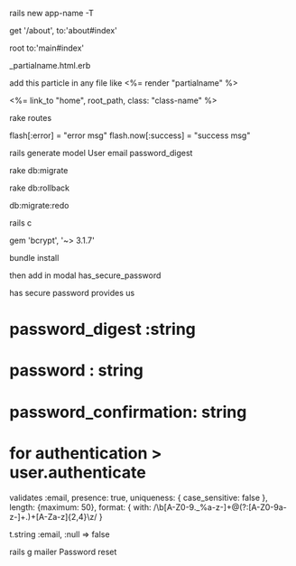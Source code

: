 <!-- creating app -->
rails new app-name -T

<!-- add route -->
get '/about', to:'about#index'

<!-- root route -->
root to:'main#index'

<!-- add bootstrap cdn link in views/layout/application.html.erb -->
<link href="https://cdn.jsdelivr.net/npm/bootstrap@5.1.3/dist/css/bootstrap.min.css" rel="stylesheet" integrity="sha384-1BmE4kWBq78iYhFldvKuhfTAU6auU8tT94WrHftjDbrCEXSU1oBoqyl2QvZ6jIW3" crossorigin="anonymous">

<script src="https://cdn.jsdelivr.net/npm/bootstrap@5.1.3/dist/js/bootstrap.bundle.min.js" integrity="sha384-ka7Sk0Gln4gmtz2MlQnikT1wXgYsOg+OMhuP+IlRH9sENBO0LRn5q+8nbTov4+1p" crossorigin="anonymous"></script>

<!-- Add partials  -->
_partialname.html.erb

add this particle in any file like 
<%= render "partialname" %>

<!-- links -->
<%= link_to "home", root_path, class: "class-name" %>

<!-- for find all routes -->
rake routes

<!-- Add flash messages  -->
flash[:error] = "error msg"
flash.now[:success] = "success msg"

<!--  Creating model -->
rails generate model User email password_digest

<!-- migrate -->
rake db:migrate

<!-- migrate roll back -->
rake db:rollback

<!-- migrate and undo and redo -->
db:migrate:redo

<!-- for rails console -->
rails c

<!-- for has secure password -->
gem 'bcrypt', '~> 3.1.7'

bundle install

then add in modal
    has_secure_password

has secure password provides us
# password_digest :string
# password : string
# password_confirmation: string 

# for authentication >      user.authenticate

<!-- validations -->
validates :email, presence: true, uniqueness: { case_sensitive: false }, length: {maximum: 50}, format: { with: /\b[A-Z0-9._%a-z\-]+@(?:[A-Z0-9a-z\-]+\.)+[A-Za-z]{2,4}\z/ }

<!-- validations inside table for null value not allowed -->
t.string :email, :null => false

<!-- Create signup form -->

<!-- add errors in signup -->

<!-- Login with session cookies -->

<!-- Mailer -->
rails g mailer Password reset

